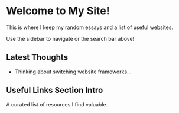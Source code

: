 # Welcome to My Site!

This is where I keep my random essays and a list of useful websites.

Use the sidebar to navigate or the search bar above!

## Latest Thoughts

*   Thinking about switching website frameworks...

## Useful Links Section Intro

A curated list of resources I find valuable.
